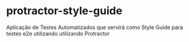 # protractor-style-guide
Aplicação de Testes Automatizados que servirá como Style Guide para testes e2e utilizando utilizando Protractor

